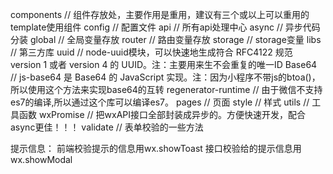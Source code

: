 components // 组件存放处，主要作用是重用，建议有三个或以上可以重用的template使用组件
config // 配置文件
    api // 所有api处理中心
    async // 异步代码分装
    global // 全局变量存放
    router // 路由变量存放
    storage // storage变量
libs // 第三方库
    uuid // node-uuid模块，可以快速地生成符合 RFC4122 规范 version 1 或者 version 4 的 UUID。注：主要用来生不会重复的唯一ID
    Base64 // js-base64 是 Base64 的 JavaScript 实现。注：因为小程序不带js的btoa()，所以使用这个方法来实现base64的互转
    regenerator-runtime // 由于微信不支持es7的编译,所以通过这个库可以编译es7。
pages // 页面
style // 样式
utils // 工具函数
    wxPromise // 把wxAPI接口全部封装成异步的。方便快速开发，配合async更佳！！！
    validate // 表单校验的一些方法

提示信息：
前端校验提示的信息用wx.showToast
接口校验给的提示信息用wx.showModal